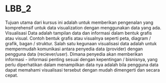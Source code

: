 # LBB_2
Tujuan utama dari kursus ini adalah untuk memberikan pengenalan yang komprehensif untuk data visualization dengan menggunakan data yang ada.  Visualisasi Data adalah tampilan data dan informasi dalam bentuk grafis atau visual. Contoh bentuk grafis atau visualnya seperti peta, diagram / grafik, bagan / struktur. Salah satu kegunaan visualisasi data adalah untuk mempermudah komunikasi antara penyedia data (provider) dengan pengguna data (reciever/user). Dimana penyedia akan memberikan informasi - informasi penting sesuai dengan kepentingan / bisnisnya, yang perlu diperhatikan dalam menampilkan data nya adalah bila pengguna data dapat memahami visualisasi tersebut dengan mudah dimengerti dan secara cepat.
